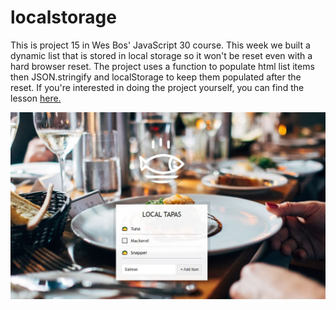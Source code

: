 # localstorage

<p>This is project 15 in Wes Bos' JavaScript 30 course.  This week we built a dynamic list that is stored in local storage so it won't be reset even with a hard browser reset. The project uses a function to populate html list items then JSON.stringify and localStorage to keep them populated after the reset.  If you're interested in doing the project yourself, you can find the lesson <a href="https://www.youtube.com/watch?v=YL1F4dCUlLc&list=PLu8EoSxDXHP6CGK4YVJhL_VWetA865GOH&index=15">here.</a></p>

![](images/project.JPG)
